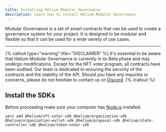 ```yaml
---
title: Installing Helium Modular Governance
description: Learn how to install Helium Modular Governance
---
```


Modular Governance is a set of smart contracts that can be used to create a governance system for your project. It is designed to be modular and flexible so that it can be used for a wide variety of use cases.

---

{% callout type="warning" title="DISCLAIMER" %}
It's essential to be aware that Helium Modular Governance is currently in its Beta phase and may undergo modifications. Except for the NFT voter program, all contracts have been audited. Our team is dedicated to ensuring the security of the contracts and the stability of the API. Should you have any inquiries or concerns, please do not hesitate to contact us on [Discord](https://discord.gg/helium).
{% /callout %}

## Install the SDKs

Before proceeding make sure your computer has [Node.js](https://nodejs.org/en/) installed.

```shell
yarn add @helium/nft-voter-sdk @helium/organization-sdk @helium/organization-wallet-sdk @helium/proposal-sdk @helium/state-controller-sdk @helium/token-voter-sdk
```
